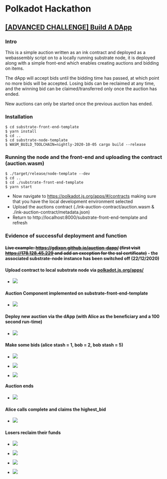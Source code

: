 # Polkadot Hackathon

## [[ADVANCED CHALLENGE] Build A DApp](https://gitcoin.co/issue/Polkadot-Network/hello-world-by-polkadot/2/100023928)

### Intro

This is a simple auction written as an ink contract and deployed as a webassembly script on to a locally running substrate node, it is deployed along with a simple front-end which enables creating auctions and bidding on items.

The dApp will accept bids until the bidding time has passed, at which point no more bids will be accepted. Losing bids can be reclaimed at any time, and the winning bid can be claimed/transferred only once the auction has ended.

New auctions can only be started once the previous auction has ended.

### Installation

```
$ cd substrate-front-end-template
$ yarn install
$ cd ..
$ cd substrate-node-template
$ WASM_BUILD_TOOLCHAIN=nightly-2020-10-05 cargo build --release
```

### Running the node and the front-end and uploading the contract (auction.wasm)

```
$ ./target/release/node-template --dev
$ cd ..
$ cd ./substrate-front-end-template
$ yarn start
```

- Now navigate to https://polkadot.js.org/apps/#/contracts making sure that you have the local development environment selected
- Upload the auctions contract (./ink-auction-contract/auction.wasm & ./ink-auction-contract/metadata.json)
- Return to http://localhost:8000/substrate-front-end-template and refresh

### Evidence of successful deployment and function

#### <del>Live example: https://gdixon.github.io/auction-dapp/ (first visit https://178.128.45.229 and add an exception for the ssl certificate)</del> - the associated substrate-node instance has been switched off (22/12/2020)

#### Upload contract to local substrate node via [polkadot.js.org/apps/](polkadot.js.org/apps/)

- ![](https://github.com/gdixon/polkadotHackathon/blob/main/auction-dapp/1-upload-wasm.png?raw=true)

#### Auction Component implemented on substrate-front-end-template

- ![](https://github.com/gdixon/polkadotHackathon/blob/main/auction-dapp/2-ink-auction.png?raw=true)

#### Deploy new auction via the dApp (with Alice as the beneficiary and a 100 second run-time)

- ![](https://github.com/gdixon/polkadotHackathon/blob/main/auction-dapp/3-new-auction.png?raw=true)

#### Make some bids (alice stash = 1, bob = 2, bob stash = 5)

- ![](https://github.com/gdixon/polkadotHackathon/blob/main/auction-dapp/4-alice-stash-bid.png?raw=true)

- ![](https://github.com/gdixon/polkadotHackathon/blob/main/auction-dapp/5-bob-bid.png?raw=true)

- ![](https://github.com/gdixon/polkadotHackathon/blob/main/auction-dapp/6-bob-stash-bid.png?raw=true)

#### Auction ends

- ![](https://github.com/gdixon/polkadotHackathon/blob/main/auction-dapp/7-auction-finished.png?raw=true)

#### Alice calls complete and claims the highest_bid

- ![](https://github.com/gdixon/polkadotHackathon/blob/main/auction-dapp/8-alice-calls-complete.png?raw=true)

#### Losers reclaim their funds

- ![](https://github.com/gdixon/polkadotHackathon/blob/main/auction-dapp/9-alice-stash-returnable-funds.png?raw=true)

- ![](https://github.com/gdixon/polkadotHackathon/blob/main/auction-dapp/10-alice-stash-retrieves-funds.png?raw=true)

- ![](https://github.com/gdixon/polkadotHackathon/blob/main/auction-dapp/11-bob-returnable-funds.png?raw=true)

- ![](https://github.com/gdixon/polkadotHackathon/blob/main/auction-dapp/12-bob-retrieves-funds.png?raw=true)
